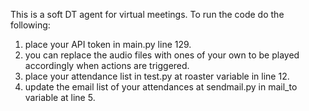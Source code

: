This is a soft DT agent for virtual meetings.
To run the code do the following:
1. place your API token in main.py line 129.
2. you can replace the audio files with ones of your own to be played accordingly when actions are triggered.
3. place your attendance list in test.py at roaster variable in line 12.
4. update the email list of your attendances at sendmail.py in mail_to variable at line 5.
